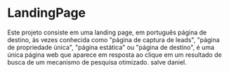 # LandingPage
Este projeto consiste em uma landing page, em português página de destino, às vezes conhecida como "página de captura de leads", "página de propriedade única", "página estática" ou "página de destino", é uma única página web que aparece em resposta ao clique em um resultado de busca de um mecanismo de pesquisa otimizado.
salve daniel.
